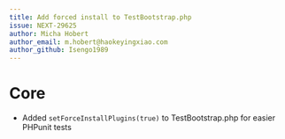 ```yaml
---
title: Add forced install to TestBootstrap.php
issue: NEXT-29625
author: Micha Hobert
author_email: m.hobert@haokeyingxiao.com
author_github: Isengo1989
---
```

# Core
* Added `setForceInstallPlugins(true)` to TestBootstrap.php for easier PHPunit tests
